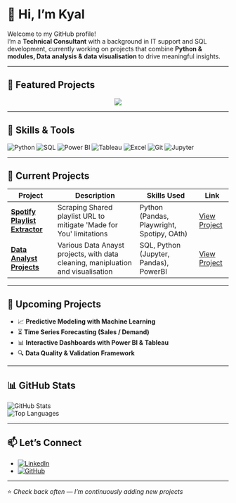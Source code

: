 # 👋 Hi, I’m Kyal

Welcome to my GitHub profile!  
I’m a **Technical Consultant** with a background in IT support and SQL development, currently working on projects that combine **Python & modules, Data analysis & data visualisation** to drive meaningful insights.  

---

## 📌 Featured Projects

<p align="center">
  <a href="https://github.com/Griff-Kyal/Spotify_Playlist-Extractor">
    <img src="https://github-readme-stats.vercel.app/api/pin/?username=Griff-Kyal&repo=Spotify_Playlist-Extractor&theme=default" />
  </a>
</p>

---

## 🔧 Skills & Tools

![Python](https://img.shields.io/badge/-Python-3776AB?logo=python&logoColor=white&style=flat)
![SQL](https://img.shields.io/badge/-SQL-4479A1?logo=postgresql&logoColor=white&style=flat)
![Power BI](https://img.shields.io/badge/-PowerBI-F2C811?logo=powerbi&logoColor=black&style=flat)
![Tableau](https://img.shields.io/badge/-Tableau-E97627?logo=tableau&logoColor=white&style=flat)
![Excel](https://img.shields.io/badge/-Excel-217346?logo=microsoftexcel&logoColor=white&style=flat)
![Git](https://img.shields.io/badge/-Git-F05032?logo=git&logoColor=white&style=flat)
![Jupyter](https://img.shields.io/badge/-Jupyter-F37626?logo=jupyter&logoColor=white&style=flat)

---

## 🚀 Current Projects

| Project | Description | Skills Used | Link |
|---------|-------------|-------------|------|
| **[Spotify Playlist Extractor](https://github.com/Griff-Kyal/Spotify_Playlist-Extractor)** | Scraping Shared playlist URL to mitigate 'Made for You' limitations | Python (Pandas, Playwright, Spotipy, OAth) | [View Project](https://github.com/Griff-Kyal/Spotify_Playlist-Extractor) |
| **[Data Analyst Projects](https://github.com/Griff-Kyal/Data-Analyst_Projects)** | Various Data Anayst projects, with data cleaning, manipluation and visualisation | SQL, Python (Jupyter, Pandas), PowerBI | [View Project](https://github.com/Griff-Kyal/Data-Analyst_Projects) |

---

## 📌 Upcoming Projects

- 📈 **Predictive Modeling with Machine Learning**  
- ⏳ **Time Series Forecasting (Sales / Demand)**  
- 📊 **Interactive Dashboards with Power BI & Tableau**  
- 🔍 **Data Quality & Validation Framework**  

---

## 📊 GitHub Stats

![GitHub Stats](https://github-readme-stats.vercel.app/api?username=Griff-Kyal&show_icons=true&theme=default)  
![Top Languages](https://github-readme-stats.vercel.app/api/top-langs/?username=Griff-Kyal&layout=compact)  

---

## 📫 Let’s Connect

- [![LinkedIn](https://img.shields.io/badge/LinkedIn-blue?logo=linkedin&logoColor=white)](www.linkedin.com/in/kyal-griffiths)   
- [![GitHub](https://img.shields.io/badge/GitHub-100000?logo=github&logoColor=white)](https://github.com/Griff-Kyal)  

---

⭐ *Check back often — I’m continuously adding new projects*  

